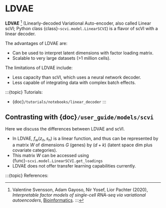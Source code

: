 # LDVAE

**LDVAE** [^ref1] (Linearly-decoded Variational Auto-encoder, also called Linear scVI; Python class {class}`~scvi.model.LinearSCVI`)
is a flavor of scVI with a linear decoder.

The advantages of LDVAE are:

- Can be used to interpret latent dimensions with factor loading matrix.
- Scalable to very large datasets (>1 million cells).

The limitations of LDVAE include:

- Less capacity than scVI, which uses a neural network decoder.
- Less capable of integrating data with complex batch effects.

:::{topic} Tutorials:
- {doc}`/tutorials/notebooks/linear_decoder`
:::

## Contrasting with {doc}`/user_guide/models/scvi`

Here we discuss the differences between LDVAE and scVI.

- In LDVAE, $f_w(z_n, s_n)$ is a linear function, and thus can be represented by a matrix $W$ of dimensions $G$ (genes) by $(d + k)$ (latent space dim plus covariate categories).
- This matrix $W$ can be accessed using {func}`~scvi.model.LinearSCVI.get_loadings`
- LDVAE does not offer transfer learning capabilities currently.

:::{topic} References:
[^ref1]: Valentine Svensson, Adam Gayoso, Nir Yosef, Lior Pachter (2020),
    *Interpretable factor models of single-cell RNA-seq via variational autoencoders*,
    [Bioinformatics](https://academic.oup.com/bioinformatics/article/36/11/3418/5807606).
:::
